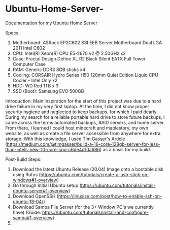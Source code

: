 # Ubuntu-Home-Server-
Documentation for my Ubuntu Home Server 

Specs: 
1. Motherboard: ASRock EP2C602 SSI EEB Server Motherboard Dual LGA 2011 Intel C602
2. CPU: Intel(R) Xeon(R) CPU E5-2670 v2 @ 2.50GHz x2
3. Case: Fractal Design Define XL R2 Black Silent EATX Full Tower Computer Case
4. RAM: Generic DDR3 8GB sticks x4
5. Cooling: CORSAIR Hydro Series H50 120mm Quiet Edition Liquid CPU Cooler - Intel Only x2
6. HDD: WD Red 1TB x 3
7. SSD (Boot): Samsung EVO 500GB

Introduction:
Main inspiration for the start of this project was due to a hard drive failure in my very first laptop. At the time, I did not know proper security hygiene and neglected to keep backups, for which I paid dearly. During my search for a reliable portable hard drive to store future backups, I came across the terms automated backups, RAID servers, and home server. From there, I learned I could host minecraft and maplestory, my own website, as well as create a file server accessible from anywhere for extra storage. With this knowledge, I used Tim Gasser's Article (https://medium.com/@timgasser/build-a-16-core-128gb-server-for-less-than-intels-new-10-core-cpu-c6de4d10a686) as a basis for my build. 

Post-Build Steps:
1. Download the latest Ubuntu Release (20.04) Image onto a bootable disk using Rufus (https://ubuntu.com/tutorials/create-a-usb-stick-on-windows#1-overview)
2. Go through Initial Ubuntu setup (https://ubuntu.com/tutorials/install-ubuntu-server#1-overview) 
3. Download OpenSSH (https://linuxize.com/post/how-to-enable-ssh-on-ubuntu-18-04/)
4. Download Samba File Server (for the 3+ Window PC's we currently have) (Guide: https://ubuntu.com/tutorials/install-and-configure-samba#1-overview) 
5. 
